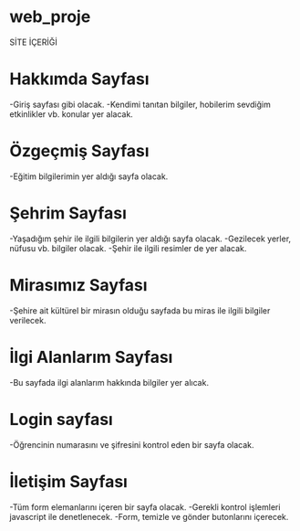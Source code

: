 # web_proje
SİTE İÇERİĞİ 
# Hakkımda Sayfası
-Giriş sayfası gibi olacak.
-Kendimi tanıtan bilgiler, hobilerim sevdiğim etkinlikler vb. konular yer alacak.
# Özgeçmiş Sayfası
-Eğitim bilgilerimin yer aldığı sayfa olacak.
# Şehrim Sayfası
-Yaşadığım şehir ile ilgili bilgilerin yer aldığı sayfa olacak.
-Gezilecek yerler, nüfusu vb. bilgiler olacak.
-Şehir ile ilgili resimler de yer alacak.
# Mirasımız Sayfası
-Şehire ait kültürel bir mirasın olduğu sayfada bu miras ile ilgili bilgiler verilecek.
# İlgi Alanlarım Sayfası
-Bu sayfada ilgi alanlarım hakkında bilgiler yer alıcak.
# Login sayfası
-Öğrencinin numarasını ve şifresini kontrol eden bir sayfa olacak.
# İletişim Sayfası
-Tüm form elemanlarını içeren bir sayfa olacak.
-Gerekli kontrol işlemleri javascript ile denetlenecek.
-Form, temizle ve gönder butonlarını içerecek.
